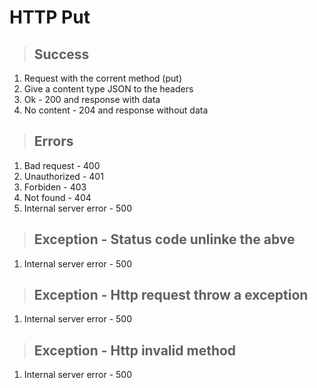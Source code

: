 # HTTP Put

> ## Success
1. Request with the corrent method (put)
2. Give a content type JSON to the headers
3. Ok - 200 and response with data
4. No content - 204 and response without data

> ## Errors
1. Bad request - 400
2. Unauthorized - 401
3. Forbiden - 403
4. Not found - 404
5. Internal server error - 500

> ## Exception - Status code unlinke the abve
1. Internal server error - 500

> ## Exception - Http request throw a exception
1. Internal server error - 500

> ## Exception - Http invalid method
1. Internal server error - 500